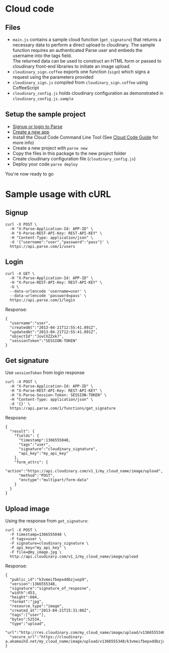 # Cloud code
## Files

* `main.js` contains a sample cloud function (`get_signature`) that returns a necessary data to perform a direct upload to cloudinary. 
The sample function requires an authenticated Parse user and embeds the username into the tags field.   
The returned data can be used to construct an HTML form or passed to cloudinary front-end libraries to initiate an image upload. 
* `cloudinary_sign.coffee` exports one function (`sign`) which signs a request using the parameters provided
* `cloudinary_sign.js` compiled from `cloudinary_sign.coffee` using CoffeeScript
* `cloudinary_config.js` holds cloudinary configuration as demonstrated in `cloudinary_config.js.sample` 

## Setup the sample project

* [Signup or login to Parse](https://parse.com/#signup)
* [Create a new app](https://parse.com/apps/new)
* Install the Cloud Code Command Line Tool (See [Cloud Code Guide](https://parse.com/docs/cloud_code_guide#started) for more info)
* Create a new project with `parse new`
* Copy the files in this package to the new project folder
* Create cloudinary configuration file (`cloudinary_config.js`)
* Deploy your code `parse deploy`

You're now ready to go

# Sample usage with cURL
## Signup 

    curl -X POST \
      -H "X-Parse-Application-Id: APP-ID" \
      -H "X-Parse-REST-API-Key: REST-API-KEY" \
      -H "Content-Type: application/json" \
      -d '{"username":"user","password":"pass"}' \
      https://api.parse.com/1/users

## Login

    curl -X GET \
      -H "X-Parse-Application-Id: APP-ID" \
      -H "X-Parse-REST-API-Key: REST-API-KEY" \
      -G \
      --data-urlencode 'username=user' \
      --data-urlencode 'password=pass' \
      https://api.parse.com/1/login

Response:

    {
      "username":"user",
      "createdAt":"2013-04-21T12:55:41.891Z",
      "updatedAt":"2013-04-21T12:55:41.891Z",
      "objectId":"JovCXZZxk7",
      "sessionToken":"SESSION-TOKEN"
    }


## Get signature

Use `sessionToken` from login response

    curl -X POST \
      -H "X-Parse-Application-Id: APP-ID" \
      -H "X-Parse-REST-API-Key: REST-API-KEY" \
      -H "X-Parse-Session-Token: SESSION-TOKEN" \
      -H "Content-Type: application/json" \
      -d '{}' \
      https://api.parse.com/1/functions/get_signature

Resposne:

    {
      "result": {
        "fields": {
          "timestamp":1366555048,
          "tags":"user",
          "signature":"cloudinary_signature",
          "api_key":"my_api_key"
        },
        "form_attrs": {
          "action":"https://api.cloudinary.com/v1_1/my_cloud_name/image/upload",
          "method":"POST",
          "enctype":"multipart/form-data"
        }
      }
    }

## Upload image

Using the response from `get_signature`:

    curl -X POST \
      -F timestamp=1366555048 \
      -F tags=user \
      -F signature=cloudinary_signature \
      -F api_key="my_api_key" \
      -F file=@my_image.jpg \
      http://api.cloudinary.com/v1_1/my_cloud_name/image/upload

Response:

    {
      "public_id":"k3vmeifbepxddbzjuop9",
      "version":1366555348,
      "signature":"signature_of_resposne",
      "width":453,
      "height":604,
      "format":"jpg",
      "resource_type":"image",
      "created_at":"2013-04-21T15:31:06Z",
      "tags":["user"],
      "bytes":52534,
      "type":"upload",
      "url":"http://res.cloudinary.com/my_cloud_name/image/upload/v1366555348/k3vmeifbepxddbzjuop9.jpg",
      "secure_url":"https://cloudinary-a.akamaihd.net/my_cloud_name/image/upload/v1366555348/k3vmeifbepxddbzjuop9.jpg"
    }
